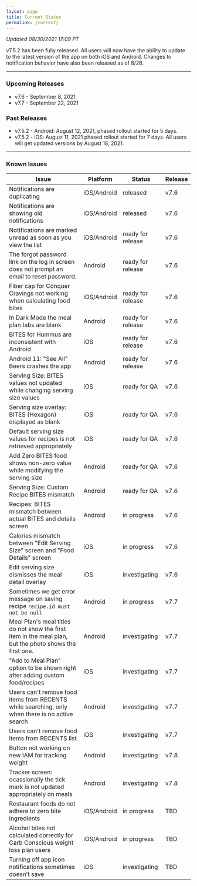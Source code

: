 ```yaml
---
layout: page
title: Current Status
permalink: /current/
---
```


_Updated 08/30/2021 17:09 PT_

v7.5.2 has been fully released. All users will now have the ability to update to the latest version of the app on both iOS and Android. Changes to notification behavior have also been released as of 8/26.

***

### Upcoming Releases
- v7.6   - September 8, 2021
- v7.7   - September 22, 2021

### Past Releases
- v7.5.2 - Android: August 12, 2021, phased rollout started for 5 days.
- v7.5.2 - iOS: August 11, 2021 phased rollout started for 7 days. All users
  will get updated versions by August 18, 2021.

***

### Known Issues

|Issue                          |Platform   | Status    | Release           |
| ---                           | ---       | ---       | ---               |
|Notifications are duplicating  |iOS/Android|released| v7.6              |
|Notifications are showing old notifications  |iOS/Android|released| v7.6               |
|Notifications are marked unread as soon as you view the list |iOS/Android|ready for release| v7.6               |
|The forgot password link on the log in screen does not prompt an email to reset password.|Android|ready for release| v7.6               |
|Fiber cap for Conquer Cravings not working when calculating food bites |iOS/Android|ready for release| v7.6|
|In Dark Mode the meal plan tabs are blank |Android|ready for release| v7.6|
|BITES for Hummus are inconsistent with Android |iOS|ready for release| v7.6|
|Android 11: "See All" Beers crashes the app |Android|ready for release| v7.6|
|Serving Size: BITES values not updated while changing serving size values |iOS|ready for QA| v7.6|
|Serving size overlay: BITES (Hexagon) displayed as blank |iOS|ready for QA| v7.6|
|Default serving size values for recipes is not retrieved appropriately |iOS|ready for QA| v7.6|
|Add Zero BITES food shows non-zero value while modifying the serving size |Android|ready for QA| v7.6|
|Serving Size: Custom Recipe BITES mismatch |Android|ready for QA| v7.6|
|Recipes: BITES mismatch between actual BITES and details screen |Android|in progress| v7.6|
|Calories mismatch between "Edit Serving Size" screen and "Food Details" screen |iOS|in progress| v7.6|
|Edit serving size dismisses the meal detail overlay |iOS|investigating| v7.6|
|Sometimes we get error message on saving recipe `recipe.id must not be null` |Android|in progress| v7.7|
|Meal Plan's meal titles do not show the first item in the meal plan, but the photo shows the first one. |Android|investigating| v7.7|
|"Add to Meal Plan" option to be shown right after adding custom food/recipes |iOS|investigating| v7.7|
|Users can't remove food items from RECENTS while searching, only when there is no active search |Android|investigating| v7.7|
|Users can't remove food items from RECENTS list |iOS|investigating| v7.7|
|Button not working on new IAM for tracking weight |Android|investigating| v7.8|
|Tracker screen: ocassionally the tick mark is not updated appropriately on meals|Android|investigating| v7.8|
|Restaurant foods do not adhere to zero bite ingredients |iOS/Android|in progress| TBD|
|Alcohol bites not calculated correctly for Carb Conscious weight loss plan users |iOS/Android|in progress| TBD|
|Turning off app icon notifications sometimes doesn’t save|iOS|investigating| TBD               |
